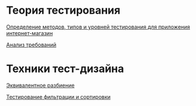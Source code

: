 # Теория тестирования

[Определение методов, типов и уровней тестирования для приложения интернет-магазин](https://docs.google.com/spreadsheets/d/1AIubXax_KjYM0EktfT6HQJYaNk_zX1F0FwCvoS7i_kY/edit?gid=1647196050#gid=1647196050)

[Анализ требований](https://docs.google.com/spreadsheets/d/1l8bC67rCiomot6bl7FXYYzrpMOx_-6Ae5zf8IBOBD6s/edit?gid=0#gid=0)

# Техники тест-дизайна

[Эквивалентное разбиение](https://docs.google.com/spreadsheets/d/1xkVgGl8D1sJbSi4lW2TVE90VCVgzpeGg9eSh216qTSc/edit?gid=1618612150#gid=1618612150)

[Тестирование фильтрации и сортировки](https://docs.google.com/spreadsheets/d/1xkVgGl8D1sJbSi4lW2TVE90VCVgzpeGg9eSh216qTSc/edit?gid=1618612150#gid=1618612150)
